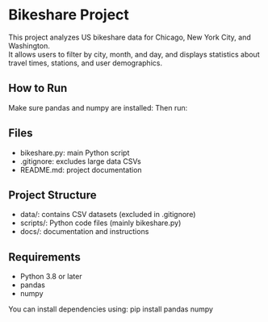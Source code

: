 # Bikeshare Project

This project analyzes US bikeshare data for Chicago, New York City, and Washington.  
It allows users to filter by city, month, and day, and displays statistics about travel times, stations, and user demographics.

## How to Run
Make sure pandas and numpy are installed:
Then run:
## Files
- bikeshare.py: main Python script  
- .gitignore: excludes large data CSVs  
- README.md: project documentation

## Project Structure

- data/: contains CSV datasets (excluded in .gitignore)  
- scripts/: Python code files (mainly bikeshare.py)  
- docs/: documentation and instructions

## Requirements

- Python 3.8 or later  
- pandas  
- numpy  

You can install dependencies using:
pip install pandas numpy
